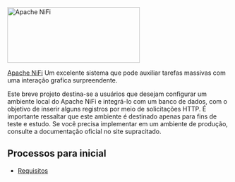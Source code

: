 <img src="https://nifi.apache.org/assets/images/apache-nifi-logo.svg" width="300" height="126" alt="Apache NiFi"/>

[Apache NiFi](https://nifi.apache.org/) Um excelente sistema que pode auxiliar tarefas massivas com uma interação grafica surpreendente. 

Este breve projeto destina-se a usuários que desejam configurar um ambiente local do Apache NiFi e integrá-lo com um banco de dados, com o objetivo de inserir alguns registros por meio de solicitações HTTP. É importante ressaltar que este ambiente é destinado apenas para fins de teste e estudo. Se você precisa implementar em um ambiente de produção, consulte a documentação oficial no site supracitado. 


## Processos para inicial

- [Requisitos](#requisitos)



